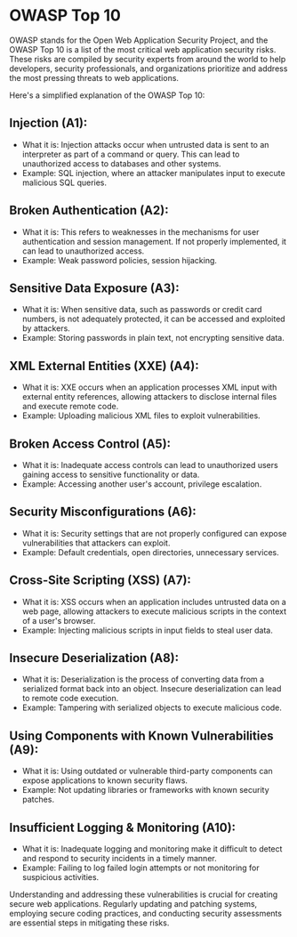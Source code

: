 # OWASP Top 10
OWASP stands for the Open Web Application Security Project, and the OWASP Top 10 is a list of the most critical web application security risks. These risks are compiled by security experts from around the world to help developers, security professionals, and organizations prioritize and address the most pressing threats to web applications.

Here's a simplified explanation of the OWASP Top 10:

## Injection (A1):

- What it is: Injection attacks occur when untrusted data is sent to an interpreter as part of a command or query. This can lead to unauthorized access to databases and other systems.
- Example: SQL injection, where an attacker manipulates input to execute malicious SQL queries.
## Broken Authentication (A2):

- What it is: This refers to weaknesses in the mechanisms for user authentication and session management. If not properly implemented, it can lead to unauthorized access.
- Example: Weak password policies, session hijacking.
## Sensitive Data Exposure (A3):

- What it is: When sensitive data, such as passwords or credit card numbers, is not adequately protected, it can be accessed and exploited by attackers.
- Example: Storing passwords in plain text, not encrypting sensitive data.
## XML External Entities (XXE) (A4):

- What it is: XXE occurs when an application processes XML input with external entity references, allowing attackers to disclose internal files and execute remote code.
- Example: Uploading malicious XML files to exploit vulnerabilities.
## Broken Access Control (A5):

- What it is: Inadequate access controls can lead to unauthorized users gaining access to sensitive functionality or data.
- Example: Accessing another user's account, privilege escalation.
## Security Misconfigurations (A6):

- What it is: Security settings that are not properly configured can expose vulnerabilities that attackers can exploit.
- Example: Default credentials, open directories, unnecessary services.
## Cross-Site Scripting (XSS) (A7):

- What it is: XSS occurs when an application includes untrusted data on a web page, allowing attackers to execute malicious scripts in the context of a user's browser.
- Example: Injecting malicious scripts in input fields to steal user data.
## Insecure Deserialization (A8):

- What it is: Deserialization is the process of converting data from a serialized format back into an object. Insecure deserialization can lead to remote code execution.
- Example: Tampering with serialized objects to execute malicious code.
## Using Components with Known Vulnerabilities (A9):

- What it is: Using outdated or vulnerable third-party components can expose applications to known security flaws.
- Example: Not updating libraries or frameworks with known security patches.
## Insufficient Logging & Monitoring (A10):

- What it is: Inadequate logging and monitoring make it difficult to detect and respond to security incidents in a timely manner.
- Example: Failing to log failed login attempts or not monitoring for suspicious activities.


Understanding and addressing these vulnerabilities is crucial for creating secure web applications. Regularly updating and patching systems, employing secure coding practices, and conducting security assessments are essential steps in mitigating these risks.
